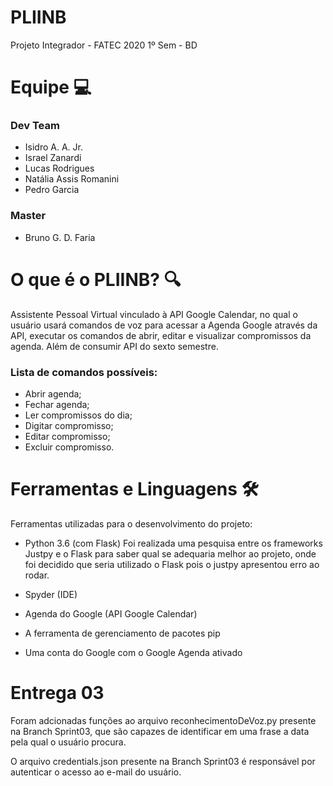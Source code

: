 # PLIINB
Projeto Integrador - FATEC 2020 1º Sem - BD

# **Equipe  💻**

### **Dev Team**

 - Isidro A. A. Jr. 
 - Israel Zanardi
 - Lucas Rodrigues
 - Natália Assis Romanini
 - Pedro Garcia

### **Master**

 - Bruno G. D. Faria

# **O que é o PLIINB? 🔍**
Assistente Pessoal Virtual vinculado à API Google Calendar, no qual o usuário usará comandos de voz para acessar a Agenda Google através da API, executar os comandos de abrir, editar e visualizar compromissos da agenda. Além de consumir API do sexto semestre.

### **Lista de comandos possíveis:**

 -  Abrir agenda;
 - Fechar agenda;
 - Ler compromissos do dia;
 - Digitar compromisso;
 - Editar compromisso;
 - Excluir compromisso.

# **Ferramentas e Linguagens** 🛠️ 
Ferramentas utilizadas para o desenvolvimento do projeto:

- Python 3.6 (com Flask)
Foi realizada uma pesquisa entre os frameworks Justpy e o Flask para saber qual se adequaria melhor ao projeto, onde foi decidido que seria utilizado o Flask pois o justpy apresentou erro ao rodar.

- Spyder (IDE)

- Agenda do Google (API Google Calendar)

- A ferramenta de gerenciamento de pacotes pip

- Uma conta do Google com o Google Agenda ativado

# **Entrega 03** 

Foram adcionadas funções ao arquivo reconhecimentoDeVoz.py presente na Branch Sprint03, que são capazes de 
identificar em uma frase a data pela qual o usuário procura. 

O arquivo credentials.json presente na Branch Sprint03 é responsável por autenticar o acesso ao e-mail do 
usuário.



